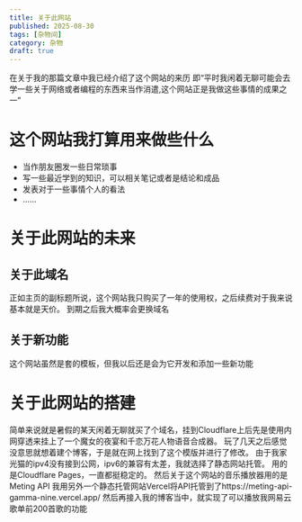 ```yaml
---
title: 关于此网站
published: 2025-08-30
tags: [杂物间]
category: 杂物
draft: true
---
```

在关于我的那篇文章中我已经介绍了这个网站的来历
即“平时我闲着无聊可能会去学一些关于网络或者编程的东西来当作消遣,这个网站正是我做这些事情的成果之一”

# 这个网站我打算用来做些什么
- 当作朋友圈发一些日常琐事
- 写一些最近学到的知识，可以相关笔记或者是结论和成品
- 发表对于一些事情个人的看法
- ......

# 关于此网站的未来
## 关于此域名
正如主页的副标题所说，这个网站我只购买了一年的使用权，之后续费对于我来说基本就是天价。
到期之后我大概率会更换域名
## 关于新功能
这个网站虽然是套的模板，但我以后还是会为它开发和添加一些新功能

# 关于此网站的搭建
简单来说就是暑假的某天闲着无聊就买了个域名，挂到Cloudflare上后先是使用内网穿透来挂上了一个魔女的夜宴和千恋万花人物语音合成器。
玩了几天之后感觉没意思就想着建个博客，于是就在网上找到了这个模版并进行了修改。
由于我家光猫的ipv4没有接到公网，ipv6的兼容有太差，我就选择了静态网站托管。
用的是Cloudflare Pages，一直都挺稳定的。
然后关于这个网站的音乐播放器用的是Meting API
我用另外一个静态托管网站Vercel将API托管到了https://meting-api-gamma-nine.vercel.app/
然后再接入我的博客当中，就实现了可以播放我网易云歌单前200首歌的功能
